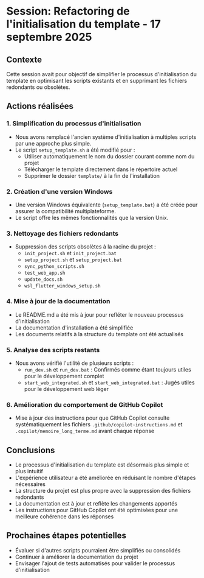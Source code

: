 # Session: Refactoring de l'initialisation du template - 17 septembre 2025

## Contexte

Cette session avait pour objectif de simplifier le processus d'initialisation du template en optimisant les scripts existants et en supprimant les fichiers redondants ou obsolètes.

## Actions réalisées

### 1. Simplification du processus d'initialisation

- Nous avons remplacé l'ancien système d'initialisation à multiples scripts par une approche plus simple.
- Le script `setup_template.sh` a été modifié pour :
  - Utiliser automatiquement le nom du dossier courant comme nom du projet
  - Télécharger le template directement dans le répertoire actuel
  - Supprimer le dossier `template/` à la fin de l'installation

### 2. Création d'une version Windows

- Une version Windows équivalente (`setup_template.bat`) a été créée pour assurer la compatibilité multiplateforme.
- Le script offre les mêmes fonctionnalités que la version Unix.

### 3. Nettoyage des fichiers redondants

- Suppression des scripts obsolètes à la racine du projet :
  - `init_project.sh` et `init_project.bat`
  - `setup_project.sh` et `setup_project.bat`
  - `sync_python_scripts.sh`
  - `test_web_app.sh`
  - `update_docs.sh`
  - `wsl_flutter_windows_setup.sh`

### 4. Mise à jour de la documentation

- Le README.md a été mis à jour pour refléter le nouveau processus d'initialisation
- La documentation d'installation a été simplifiée
- Les documents relatifs à la structure du template ont été actualisés

### 5. Analyse des scripts restants

- Nous avons vérifié l'utilité de plusieurs scripts :
  - `run_dev.sh` et `run_dev.bat` : Confirmés comme étant toujours utiles pour le développement complet
  - `start_web_integrated.sh` et `start_web_integrated.bat` : Jugés utiles pour le développement web léger

### 6. Amélioration du comportement de GitHub Copilot

- Mise à jour des instructions pour que GitHub Copilot consulte systématiquement les fichiers `.github/copilot-instructions.md` et `.copilot/memoire_long_terme.md` avant chaque réponse

## Conclusions

- Le processus d'initialisation du template est désormais plus simple et plus intuitif
- L'expérience utilisateur a été améliorée en réduisant le nombre d'étapes nécessaires
- La structure du projet est plus propre avec la suppression des fichiers redondants
- La documentation est à jour et reflète les changements apportés
- Les instructions pour GitHub Copilot ont été optimisées pour une meilleure cohérence dans les réponses

## Prochaines étapes potentielles

- Évaluer si d'autres scripts pourraient être simplifiés ou consolidés
- Continuer à améliorer la documentation du projet
- Envisager l'ajout de tests automatisés pour valider le processus d'initialisation
